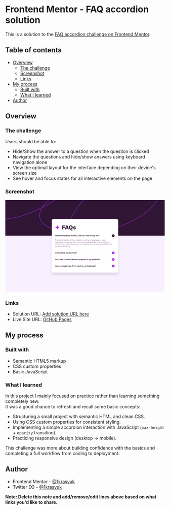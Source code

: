 # Frontend Mentor - FAQ accordion solution

This is a solution to the [FAQ accordion challenge on Frontend Mentor](https://www.frontendmentor.io/challenges/faq-accordion-wyfFdeBwBz). 

## Table of contents

- [Overview](#overview)
  - [The challenge](#the-challenge)
  - [Screenshot](#screenshot)
  - [Links](#links)
- [My process](#my-process)
  - [Built with](#built-with)
  - [What I learned](#what-i-learned)
- [Author](#author)

## Overview

### The challenge

Users should be able to:

- Hide/Show the answer to a question when the question is clicked
- Navigate the questions and hide/show answers using keyboard navigation alone
- View the optimal layout for the interface depending on their device's screen size
- See hover and focus states for all interactive elements on the page

### Screenshot

![FAQ accordion screenshot](./screenshot.png)

### Links

- Solution URL: [Add solution URL here](https://your-solution-url.com)
- Live Site URL: [GitHub Pages](https://1krasyuk.github.io/FAQ-accordion/)

## My process

### Built with

- Semantic HTML5 markup
- CSS custom properties
- Basic JavaScript 

### What I learned

In this project I mainly focused on practice rather than learning something completely new.  
It was a good chance to refresh and recall some basic concepts:


- Structuring a small project with semantic HTML and clean CSS.
- Using CSS custom properties for consistent styling.
- Implementing a simple accordion interaction with JavaScript (`max-height` + `opacity` transition).
- Practicing responsive design (desktop → mobile).

This challenge was more about building confidence with the basics and completing a full workflow from coding to deployment.

## Author

- Frontend Mentor - [@1krasyuk](https://www.frontendmentor.io/profile/1krasyuk)
- Twitter (X) - [@1krasyuk](https://x.com/1krasyuk)

**Note: Delete this note and add/remove/edit lines above based on what links you'd like to share.**


